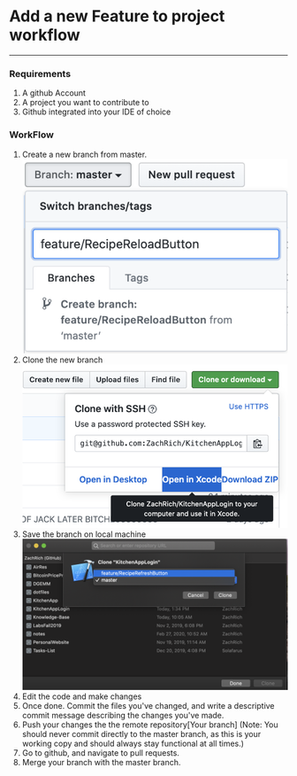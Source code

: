 # Add a new Feature to project workflow
---
### Requirements
1. A github Account
2. A project you want to contribute to
3. Github integrated into your IDE of choice

### WorkFlow
1. Create a new branch from master.
![Creating a branch](Images/CreateBranch.jpg)
2. Clone the new branch
![Cloning a branch](Images/Clone.jpg)
3. Save the branch on local machine
![Saving the cloned Branch](Images/Clone2.jpg)
4. Edit the code and make changes
5. Once done. Commit the files you've changed, and write a descriptive commit message describing the changes you've made.
6. Push your changes the the remote repository[Your branch] (Note: You should never commit directly to the master branch, as this is your working copy and should always stay functional at all times.)
7. Go to github, and navigate to pull requests.
8. Merge your branch with the master branch.
